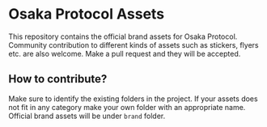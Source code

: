 # Osaka Protocol Assets

This repository contains the official brand assets for Osaka Protocol. Community contribution to different kinds of assets such as stickers, flyers etc. are also welcome. Make a pull request and they will be accepted.

## How to contribute?
Make sure to identify the existing folders in the project. If your assets does not fit in any category make your own folder with an appropriate name. Official brand assets will be under `brand` folder.
